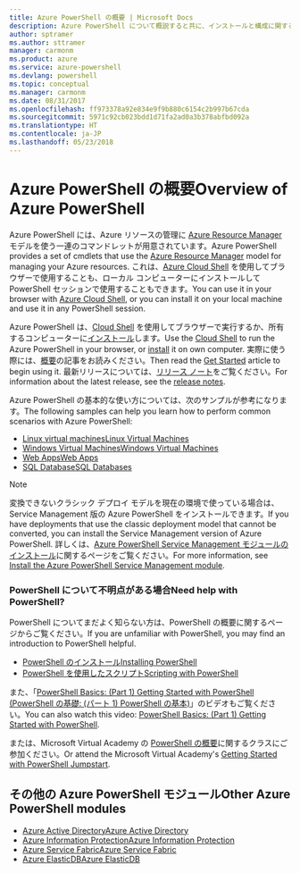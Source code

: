 ```yaml
---
title: Azure PowerShell の概要 | Microsoft Docs
description: Azure PowerShell について概説すると共に、インストールと構成に関するページへのリンクを紹介します。
author: sptramer
ms.author: sttramer
manager: carmonm
ms.product: azure
ms.service: azure-powershell
ms.devlang: powershell
ms.topic: conceptual
ms.manager: carmonm
ms.date: 08/31/2017
ms.openlocfilehash: ff973378a92e834e9f9b880c6154c2b997b67cda
ms.sourcegitcommit: 5971c92cb023bdd1d71fa2ad0a3b378abfbd092a
ms.translationtype: HT
ms.contentlocale: ja-JP
ms.lasthandoff: 05/23/2018
---
```

# <a name="overview-of-azure-powershell"></a><span data-ttu-id="af0e5-103">Azure PowerShell の概要</span><span class="sxs-lookup"><span data-stu-id="af0e5-103">Overview of Azure PowerShell</span></span>

<span data-ttu-id="af0e5-104">Azure PowerShell には、Azure リソースの管理に [Azure Resource Manager](/azure/azure-resource-manager/resource-group-overview) モデルを使う一連のコマンドレットが用意されています。</span><span class="sxs-lookup"><span data-stu-id="af0e5-104">Azure PowerShell provides a set of cmdlets that use the [Azure Resource Manager](/azure/azure-resource-manager/resource-group-overview) model for managing your Azure resources.</span></span> <span data-ttu-id="af0e5-105">これは、[Azure Cloud Shell](/azure/cloud-shell/overview) を使用してブラウザーで使用することも、ローカル コンピューターにインストールして PowerShell セッションで使用することもできます。</span><span class="sxs-lookup"><span data-stu-id="af0e5-105">You can use it in your browser with [Azure Cloud Shell](/azure/cloud-shell/overview), or you can install it on your local machine and use it in any PowerShell session.</span></span>

<span data-ttu-id="af0e5-106">Azure PowerShell は、[Cloud Shell](/azure/cloud-shell/overview) を使用してブラウザーで実行するか、所有するコンピューターに[インストール](install-azurerm-ps.md)します。</span><span class="sxs-lookup"><span data-stu-id="af0e5-106">Use the [Cloud Shell](/azure/cloud-shell/overview) to run the Azure PowerShell in your browser, or [install](install-azurerm-ps.md) it on own computer.</span></span> <span data-ttu-id="af0e5-107">実際に使う際には、[概要](get-started-azureps.md)の記事をお読みください。</span><span class="sxs-lookup"><span data-stu-id="af0e5-107">Then read the [Get Started](get-started-azureps.md) article to begin using it.</span></span> <span data-ttu-id="af0e5-108">最新リリースについては、[リリース ノート](release-notes-azureps.md)をご覧ください。</span><span class="sxs-lookup"><span data-stu-id="af0e5-108">For information about the latest release, see the [release notes](release-notes-azureps.md).</span></span>

<span data-ttu-id="af0e5-109">Azure PowerShell の基本的な使い方については、次のサンプルが参考になります。</span><span class="sxs-lookup"><span data-stu-id="af0e5-109">The following samples can help you learn how to perform common scenarios with Azure PowerShell:</span></span>

* [<span data-ttu-id="af0e5-110">Linux virtual machines</span><span class="sxs-lookup"><span data-stu-id="af0e5-110">Linux Virtual Machines</span></span>](/azure/virtual-machines/virtual-machines-linux-powershell-samples?toc=/powershell/azure/toc.json)
* [<span data-ttu-id="af0e5-111">Windows Virtual Machines</span><span class="sxs-lookup"><span data-stu-id="af0e5-111">Windows Virtual Machines</span></span>](/azure/virtual-machines/virtual-machines-windows-powershell-samples?toc=/powershell/azure/toc.json)
* [<span data-ttu-id="af0e5-112">Web Apps</span><span class="sxs-lookup"><span data-stu-id="af0e5-112">Web Apps</span></span>](/azure/app-service-web/app-service-powershell-samples?toc=/powershell/azure/toc.json)
* [<span data-ttu-id="af0e5-113">SQL Database</span><span class="sxs-lookup"><span data-stu-id="af0e5-113">SQL Databases</span></span>](/azure/sql-database/sql-database-powershell-samples?toc=/powershell/azure/toc.json)

> [!NOTE]
> <span data-ttu-id="af0e5-114">変換できないクラシック デプロイ モデルを現在の環境で使っている場合は、Service Management 版の Azure PowerShell をインストールできます。</span><span class="sxs-lookup"><span data-stu-id="af0e5-114">If you have deployments that use the classic deployment model that cannot be converted, you can install the Service Management version of Azure PowerShell.</span></span> <span data-ttu-id="af0e5-115">詳しくは、[Azure PowerShell Service Management モジュールのインストール](/powershell/azure/servicemanagement/install-azure-ps)に関するページをご覧ください。</span><span class="sxs-lookup"><span data-stu-id="af0e5-115">For more information, see [Install the Azure PowerShell Service Management module](/powershell/azure/servicemanagement/install-azure-ps).</span></span>

### <a name="need-help-with-powershell"></a><span data-ttu-id="af0e5-116">PowerShell について不明点がある場合</span><span class="sxs-lookup"><span data-stu-id="af0e5-116">Need help with PowerShell?</span></span>

<span data-ttu-id="af0e5-117">PowerShell についてまだよく知らない方は、PowerShell の概要に関するページからご覧ください。</span><span class="sxs-lookup"><span data-stu-id="af0e5-117">If you are unfamiliar with PowerShell, you may find an introduction to PowerShell helpful.</span></span>

* [<span data-ttu-id="af0e5-118">PowerShell のインストール</span><span class="sxs-lookup"><span data-stu-id="af0e5-118">Installing PowerShell</span></span>](/powershell/scripting/installing-windows-powershell)
* [<span data-ttu-id="af0e5-119">PowerShell を使用したスクリプト</span><span class="sxs-lookup"><span data-stu-id="af0e5-119">Scripting with PowerShell</span></span>](/powershell/scripting/scripting-with-windows-powershell)

<span data-ttu-id="af0e5-120">また、「[PowerShell Basics: (Part 1) Getting Started with PowerShell (PowerShell の基礎: (パート 1) PowerShell の基本)](https://channel9.msdn.com/Blogs/Taste-of-Premier/PowerShellBasicsPart1)」のビデオもご覧ください。</span><span class="sxs-lookup"><span data-stu-id="af0e5-120">You can also watch this video: [PowerShell Basics: (Part 1) Getting Started with PowerShell](https://channel9.msdn.com/Blogs/Taste-of-Premier/PowerShellBasicsPart1).</span></span>

<span data-ttu-id="af0e5-121">または、Microsoft Virtual Academy の [PowerShell の概要](https://mva.microsoft.com/liveevents/powershell-jumpstart)に関するクラスにご参加ください。</span><span class="sxs-lookup"><span data-stu-id="af0e5-121">Or attend the Microsoft Virtual Academy's [Getting Started with PowerShell Jumpstart](https://mva.microsoft.com/liveevents/powershell-jumpstart).</span></span>

## <a name="other-azure-powershell-modules"></a><span data-ttu-id="af0e5-122">その他の Azure PowerShell モジュール</span><span class="sxs-lookup"><span data-stu-id="af0e5-122">Other Azure PowerShell modules</span></span>

* [<span data-ttu-id="af0e5-123">Azure Active Directory</span><span class="sxs-lookup"><span data-stu-id="af0e5-123">Azure Active Directory</span></span>](/powershell/azure/active-directory/)
* [<span data-ttu-id="af0e5-124">Azure Information Protection</span><span class="sxs-lookup"><span data-stu-id="af0e5-124">Azure Information Protection</span></span>](/powershell/azure/aip/)
* [<span data-ttu-id="af0e5-125">Azure Service Fabric</span><span class="sxs-lookup"><span data-stu-id="af0e5-125">Azure Service Fabric</span></span>](/powershell/azure/service-fabric/)
* [<span data-ttu-id="af0e5-126">Azure ElasticDB</span><span class="sxs-lookup"><span data-stu-id="af0e5-126">Azure ElasticDB</span></span>](/powershell/azure/elasticdbjobs/)